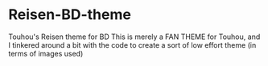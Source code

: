 # Reisen-BD-theme
Touhou's Reisen theme for BD
This is merely a FAN THEME for Touhou, and I tinkered around a bit with the code to create a sort of low effort theme (in terms of images used)
